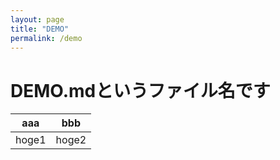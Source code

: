 ```yaml
---
layout: page
title: "DEMO"
permalink: /demo
---
```


# DEMO.mdというファイル名です

| aaa | bbb |
| -- | -- |
| hoge1 | hoge2 |
